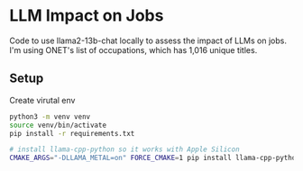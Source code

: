 # LLM Impact on Jobs

Code to use llama2-13b-chat locally to assess the impact of LLMs on jobs. I'm using ONET's list of occupations, which has 1,016 unique titles.  

## Setup
Create virutal env
```bash
python3 -m venv venv
source venv/bin/activate
pip install -r requirements.txt

# install llama-cpp-python so it works with Apple Silicon
CMAKE_ARGS="-DLLAMA_METAL=on" FORCE_CMAKE=1 pip install llama-cpp-python
```
